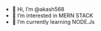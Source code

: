 - 👋 Hi, I’m @akash568
- 👀 I’m interested in MERN STACK
- 🌱 I’m currently learning NODE.Js

<!---
akash568/akash568 is a ✨ special ✨ repository because its `README.md` (this file) appears on your GitHub profile.
You can click the Preview link to take a look at your changes.
--->
